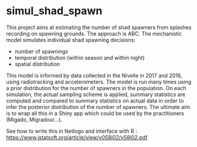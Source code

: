# simul_shad_spawn
This project aims at estimating the number of shad spawners from splashes recording on spawning grounds.
The approach is ABC.
The mechanistic model simulates individual shad spawning decisions:
- number of spawnings
- temporal distribution (within season and within night)
- spatial distribution

This model is informed by data collected in the Nivelle in 2017 and 2018, using radiotracking and accelerometers.
The model is run many times using a prior distribution for the number of spawners in the population. On each simulation, the actual sampling scheme is applied, summary statistics are computed and compared to summary statistics on actual data in order to infer the posterior distribution of the number of spawners.
The ultimate aim is to wrap all this in a Shiny app which could be used by the practitioners (Migado, Migradour...).

See how to write this in Netlogo and interface with R : https://www.jstatsoft.org/article/view/v058i02/v58i02.pdf